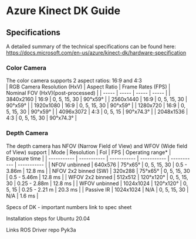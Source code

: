 # Azure Kinect DK Guide

## Specifications
A detailed summary of the technical specifications can be found here: https://docs.microsoft.com/en-us/azure/kinect-dk/hardware-specification

### Color Camera
The color camera supports 2 aspect ratios: 16:9 and 4:3<br>
| RGB Camera Resolution (HxV) | Aspect Ratio | Frame Rates (FPS) | Nominal FOV (HxV)(post-processed) |
| ----- | ----- | ----- | ----- |
| 3840x2160 | 16:9 | 0, 5, 15, 30 | 90°x59° |
| 2560x1440 | 16:9 | 0, 5, 15, 30 | 90°x59° |
| 1920x1080 | 16:9 | 0, 5, 15, 30 | 90°x59° |
| 1280x720 | 16:9 | 0, 5, 15, 30 | 90°x59° |
| 4096x3072 | 4:3 | 0, 5, 15 | 90°x74.3° |
| 2048x1536 | 4:3 | 0, 5, 15, 30 | 90°x74.3° |

### Depth Camera
The depth camera has NFOV (Narrow Field of View) and WFOV (Wide field of View) support
| Mode                  | Resolution	| FoI       |	FPS	          | Operating range* | Exposure time |
| ----------- | ----------- | ----------- | ----------- | ----------- | ----------- |
| NFOV unbinned	        | 640x576     |	75°x65°   |	0, 5, 15, 30  |	0.5 - 3.86m | 12.8 ms | 
| NFOV 2x2 binned (SW)  | 320x288     | 75°x65°	  | 0, 5, 15, 30  | 0.5 - 5.46m | 12.8 ms | 
| WFOV 2x2 binned	      | 512x512	    | 120°x120° | 0, 5, 15, 30  | 0.25 - 2.88m | 12.8 ms |
| WFOV unbinned	        | 1024x1024   | 120°x120°	| 0, 5, 15      | 0.25 - 2.21 m | 20.3 ms |
| Passive IR            | 1024x1024   | N/A	      | 0, 5, 15, 30  | N/A | 1.6 ms |

Specs of DK - important numbers
link to spec sheet

Installation steps for Ubuntu 20.04

Links
ROS Driver repo
Pyk3a
